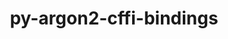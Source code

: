 ---
title: "py-argon2-cffi-bindings"
layout: cache
categories: [package, v0.21.2]
meta: {"versions": ["21.2.0"], "compilers": ["gcc@=11.1.0", "gcc@=11.4.0", "gcc@=9.4.0", "oneapi@=2023.2.0"], "oss": ["ubuntu20.04"], "platforms": ["linux"], "targets": ["neoverse_v1", "ppc64le", "x86_64_v3"], "stacks": ["data-vis-sdk", "e4s", "e4s-neoverse_v1", "e4s-oneapi", "e4s-power", "root"], "num_specs": 12, "num_specs_by_stack": {"e4s-neoverse_v1": 2, "root": 12, "e4s-power": 2, "data-vis-sdk": 2, "e4s": 3, "e4s-oneapi": 3}}
spec_details: [{"hash": "qrmhmt2hhh4w2qs2ou3k2jqgxdaro25h", "compiler": "gcc@=11.4.0", "versions": ["21.2.0"], "os": "ubuntu20.04", "platform": "linux", "target": "neoverse_v1", "variants": ["build_system=python_pip"], "stacks": ["e4s-neoverse_v1", "root"], "size": "-", "tarball": "https://binaries.spack.io/releases/v0.21.2/build_cache/linux-ubuntu20.04-neoverse_v1/gcc-11.4.0/py-argon2-cffi-bindings-21.2.0/linux-ubuntu20.04-neoverse_v1-gcc-11.4.0-py-argon2-cffi-bindings-21.2.0-qrmhmt2hhh4w2qs2ou3k2jqgxdaro25h.spack"}, {"hash": "aiczpbwmadsypifro2acber6rzixdvjw", "compiler": "gcc@=11.4.0", "versions": ["21.2.0"], "os": "ubuntu20.04", "platform": "linux", "target": "neoverse_v1", "variants": ["build_system=python_pip"], "stacks": ["e4s-neoverse_v1", "root"], "size": "-", "tarball": "https://binaries.spack.io/releases/v0.21.2/build_cache/linux-ubuntu20.04-neoverse_v1/gcc-11.4.0/py-argon2-cffi-bindings-21.2.0/linux-ubuntu20.04-neoverse_v1-gcc-11.4.0-py-argon2-cffi-bindings-21.2.0-aiczpbwmadsypifro2acber6rzixdvjw.spack"}, {"hash": "t7othpxde6abvtftgc4bffjkgail72pu", "compiler": "gcc@=9.4.0", "versions": ["21.2.0"], "os": "ubuntu20.04", "platform": "linux", "target": "ppc64le", "variants": ["build_system=python_pip"], "stacks": ["root", "e4s-power"], "size": "-", "tarball": "https://binaries.spack.io/releases/v0.21.2/build_cache/linux-ubuntu20.04-ppc64le/gcc-9.4.0/py-argon2-cffi-bindings-21.2.0/linux-ubuntu20.04-ppc64le-gcc-9.4.0-py-argon2-cffi-bindings-21.2.0-t7othpxde6abvtftgc4bffjkgail72pu.spack"}, {"hash": "2rdzjhwh75rydtfyup7ribaytvwdiboh", "compiler": "gcc@=9.4.0", "versions": ["21.2.0"], "os": "ubuntu20.04", "platform": "linux", "target": "ppc64le", "variants": ["build_system=python_pip"], "stacks": ["root", "e4s-power"], "size": "-", "tarball": "https://binaries.spack.io/releases/v0.21.2/build_cache/linux-ubuntu20.04-ppc64le/gcc-9.4.0/py-argon2-cffi-bindings-21.2.0/linux-ubuntu20.04-ppc64le-gcc-9.4.0-py-argon2-cffi-bindings-21.2.0-2rdzjhwh75rydtfyup7ribaytvwdiboh.spack"}, {"hash": "2mhwa23bownmb2svuq5dwsmpeyif4lid", "compiler": "gcc@=11.1.0", "versions": ["21.2.0"], "os": "ubuntu20.04", "platform": "linux", "target": "x86_64_v3", "variants": ["build_system=python_pip"], "stacks": ["root", "data-vis-sdk"], "size": "-", "tarball": "https://binaries.spack.io/releases/v0.21.2/build_cache/linux-ubuntu20.04-x86_64_v3/gcc-11.1.0/py-argon2-cffi-bindings-21.2.0/linux-ubuntu20.04-x86_64_v3-gcc-11.1.0-py-argon2-cffi-bindings-21.2.0-2mhwa23bownmb2svuq5dwsmpeyif4lid.spack"}, {"hash": "pev6jmmidjknrni6ulva4i5fdvcok3yu", "compiler": "gcc@=11.1.0", "versions": ["21.2.0"], "os": "ubuntu20.04", "platform": "linux", "target": "x86_64_v3", "variants": ["build_system=python_pip"], "stacks": ["root", "data-vis-sdk"], "size": "-", "tarball": "https://binaries.spack.io/releases/v0.21.2/build_cache/linux-ubuntu20.04-x86_64_v3/gcc-11.1.0/py-argon2-cffi-bindings-21.2.0/linux-ubuntu20.04-x86_64_v3-gcc-11.1.0-py-argon2-cffi-bindings-21.2.0-pev6jmmidjknrni6ulva4i5fdvcok3yu.spack"}, {"hash": "4h3rvgb7xcwwwzgdcn7zb4qnumtnuuwz", "compiler": "gcc@=11.4.0", "versions": ["21.2.0"], "os": "ubuntu20.04", "platform": "linux", "target": "x86_64_v3", "variants": ["build_system=python_pip"], "stacks": ["e4s", "root"], "size": "-", "tarball": "https://binaries.spack.io/releases/v0.21.2/build_cache/linux-ubuntu20.04-x86_64_v3/gcc-11.4.0/py-argon2-cffi-bindings-21.2.0/linux-ubuntu20.04-x86_64_v3-gcc-11.4.0-py-argon2-cffi-bindings-21.2.0-4h3rvgb7xcwwwzgdcn7zb4qnumtnuuwz.spack"}, {"hash": "kref5mrxgpzzrkoijvfinbqdagnqe32h", "compiler": "gcc@=11.4.0", "versions": ["21.2.0"], "os": "ubuntu20.04", "platform": "linux", "target": "x86_64_v3", "variants": ["build_system=python_pip"], "stacks": ["e4s", "root"], "size": "-", "tarball": "https://binaries.spack.io/releases/v0.21.2/build_cache/linux-ubuntu20.04-x86_64_v3/gcc-11.4.0/py-argon2-cffi-bindings-21.2.0/linux-ubuntu20.04-x86_64_v3-gcc-11.4.0-py-argon2-cffi-bindings-21.2.0-kref5mrxgpzzrkoijvfinbqdagnqe32h.spack"}, {"hash": "g7worusvvqvv6caen4ttkti3c456nnvl", "compiler": "gcc@=11.4.0", "versions": ["21.2.0"], "os": "ubuntu20.04", "platform": "linux", "target": "x86_64_v3", "variants": ["build_system=python_pip"], "stacks": ["e4s", "root"], "size": "-", "tarball": "https://binaries.spack.io/releases/v0.21.2/build_cache/linux-ubuntu20.04-x86_64_v3/gcc-11.4.0/py-argon2-cffi-bindings-21.2.0/linux-ubuntu20.04-x86_64_v3-gcc-11.4.0-py-argon2-cffi-bindings-21.2.0-g7worusvvqvv6caen4ttkti3c456nnvl.spack"}, {"hash": "ofsuokphg2q5gcjraeieshxjmvhlarg2", "compiler": "oneapi@=2023.2.0", "versions": ["21.2.0"], "os": "ubuntu20.04", "platform": "linux", "target": "x86_64_v3", "variants": ["build_system=python_pip"], "stacks": ["root", "e4s-oneapi"], "size": "-", "tarball": "https://binaries.spack.io/releases/v0.21.2/build_cache/linux-ubuntu20.04-x86_64_v3/oneapi-2023.2.0/py-argon2-cffi-bindings-21.2.0/linux-ubuntu20.04-x86_64_v3-oneapi-2023.2.0-py-argon2-cffi-bindings-21.2.0-ofsuokphg2q5gcjraeieshxjmvhlarg2.spack"}, {"hash": "vcldqnxupqfeqeemhekj3ii4gpezbktu", "compiler": "oneapi@=2023.2.0", "versions": ["21.2.0"], "os": "ubuntu20.04", "platform": "linux", "target": "x86_64_v3", "variants": ["build_system=python_pip"], "stacks": ["root", "e4s-oneapi"], "size": "-", "tarball": "https://binaries.spack.io/releases/v0.21.2/build_cache/linux-ubuntu20.04-x86_64_v3/oneapi-2023.2.0/py-argon2-cffi-bindings-21.2.0/linux-ubuntu20.04-x86_64_v3-oneapi-2023.2.0-py-argon2-cffi-bindings-21.2.0-vcldqnxupqfeqeemhekj3ii4gpezbktu.spack"}, {"hash": "7ak2m3ohreypf37ry5i7kepvpy6mt5s7", "compiler": "oneapi@=2023.2.0", "versions": ["21.2.0"], "os": "ubuntu20.04", "platform": "linux", "target": "x86_64_v3", "variants": ["build_system=python_pip"], "stacks": ["root", "e4s-oneapi"], "size": "-", "tarball": "https://binaries.spack.io/releases/v0.21.2/build_cache/linux-ubuntu20.04-x86_64_v3/oneapi-2023.2.0/py-argon2-cffi-bindings-21.2.0/linux-ubuntu20.04-x86_64_v3-oneapi-2023.2.0-py-argon2-cffi-bindings-21.2.0-7ak2m3ohreypf37ry5i7kepvpy6mt5s7.spack"}]
---